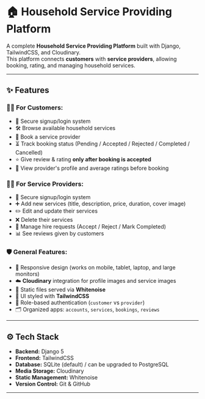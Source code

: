 # 🏠 Household Service Providing Platform

A complete **Household Service Providing Platform** built with Django, TailwindCSS, and Cloudinary.  
This platform connects **customers** with **service providers**, allowing booking, rating, and managing household services.

---

## ✨ Features

### 👨‍💻 For Customers:
- 🔐 Secure signup/login system
- 🛠 Browse available household services
- 📅 Book a service provider
- ⏳ Track booking status (Pending / Accepted / Rejected / Completed / Cancelled)
- ⭐ Give review & rating **only after booking is accepted**
- 👀 View provider's profile and average ratings before booking

### 🧑‍🔧 For Service Providers:
- 🔐 Secure signup/login system
- ➕ Add new services (title, description, price, duration, cover image)
- ✏️ Edit and update their services
- ❌ Delete their services
- 📩 Manage hire requests (Accept / Reject / Mark Completed)
- 📊 See reviews given by customers

### 🛡 General Features:
- 📱 Responsive design (works on mobile, tablet, laptop, and large monitors)
- ☁️ **Cloudinary** integration for profile images and service images
- 📂 Static files served via **Whitenoise**
- 🎨 UI styled with **TailwindCSS**
- 🔑 Role-based authentication (`customer` vs `provider`)
- 🗂 Organized apps: `accounts`, `services`, `bookings`, `reviews`

---

## ⚙️ Tech Stack

- **Backend:** Django 5
- **Frontend:** TailwindCSS
- **Database:** SQLite (default) / can be upgraded to PostgreSQL
- **Media Storage:** Cloudinary
- **Static Management:** Whitenoise
- **Version Control:** Git & GitHub

---
